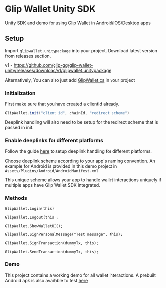 # Glip Wallet Unity SDK

Unity SDK and demo for using Glip Wallet in Android/iOS/Desktop apps

## Setup

Import `glipwallet.unitypackage` into your project. Download latest version from releases section.

v1 - https://github.com/glip-gg/glip-wallet-unity/releases/download/v1/glipwallet.unitypackage

Alternatively, You can also just add [GlipWallet.cs]('https://github.com/glip-gg/glip-wallet-unity/blob/main/Assets/GlipWallet/GlipWallet.cs') in your project


 ### Initialization
First make sure that you have created a clientId already.

```cs
GlipWallet.init("client_id", chainId, "redirect_scheme")
```

Deeplink handling will also need to be setup for the redirect scheme that is passed in init.

### Enable deeplinks for different platforms

Follow the guide [here]('https://docs.unity3d.com/Manual/deep-linking.html') to setup deeplink handling for different platforms.

Choose deeplink scheme according to your app's naming convention. An example for Android is provided in this demo project in `Assets/Plugins/Android/AndroidManifest.xml`

 This unique scheme allows your app to handle wallet interactions uniquely if multiple apps have Glip Wallet SDK integrated.
 
### Methods
`GlipWallet.Login(this);` 

`GlipWallet.Logout(this);`

`GlipWallet.ShowWalletUI();`

`GlipWallet.SignPersonalMessage("Test message", this);`

`GlipWallet.SignTransaction(dummyTx, this);`

`GlipWallet.SendTransaction(dummyTx, this);`

### Demo
This project contains a working demo for all wallet interactions. A prebuilt Android apk is also available to test [here](https://github.com/glip-gg/glip-wallet-unity/releases/download/v1/glipwallet-unity-android-demo.apk)


